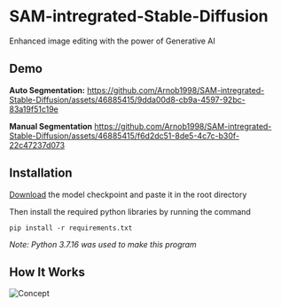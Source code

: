 # SAM-intregrated-Stable-Diffusion
Enhanced image editing with the power of Generative AI

## Demo

**Auto Segmentation:**
https://github.com/Arnob1998/SAM-intregrated-Stable-Diffusion/assets/46885415/9dda00d8-cb9a-4597-92bc-83a19f51c19e

**Manual Segmentation**
https://github.com/Arnob1998/SAM-intregrated-Stable-Diffusion/assets/46885415/f6d2dc51-8de5-4c7c-b30f-22c47237d073



## Installation

[Download](https://dl.fbaipublicfiles.com/segment_anything/sam_vit_h_4b8939.pth) the model checkpoint and paste it in the root directory

Then install the required python libraries by running the command

	pip install -r requirements.txt

*Note: Python 3.7.16 was used to make this program*

## How It Works

![Concept](https://github.com/Arnob1998/SAM-intregrated-Stable-Diffusion/assets/46885415/047855d8-58a2-47c5-9b6b-b97f1f37aa5f)
